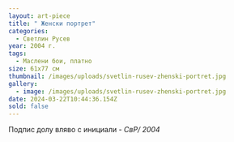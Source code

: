 ```yaml
---
layout: art-piece
title: " Женски портрет"
categories:
  - Светлин Русев
year: 2004 г.
tags:
  - Маслени бои, платно
size: 61х77 см
thumbnail: /images/uploads/svetlin-rusev-zhenski-portret.jpg
gallery:
  - image: /images/uploads/svetlin-rusev-zhenski-portret.jpg
date: 2024-03-22T10:44:36.154Z
sold: false
---
```

Подпис долу вляво с инициали - *СвР/ 2004*
